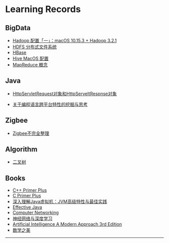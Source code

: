 # Learning Records





## BigData

* [Hadoop 配置「一」：macOS 10.15.3 + Hadoop 3.2.1][01]
* [HDFS 分布式文件系统][02]
* [HBase][03]
* [Hive MacOS 配置][04]
* [MapReduce 概念][05]





## Java

* [HttpServletRequest对象和HttpServeltRespnse对象](./Java/Java-Web-HttpServletRequest对象和HttpServeltRespnse对象详解.md)

* [关于编程语言跨平台特性的挖掘与思考](./Java/关于编程语言跨平台特性的挖掘与思考.md)



## Zigbee

* [Zigbee不完全整理](./Zigbee/Zigbee不完全整理.md)



## Algorithm

* [二叉树](./Algorithm/二叉树.md)



## Books

* [C++ Primer Plus][01b]
* [C Primer Plus][02b]
* [深入理解Java虚拟机：JVM高级特性与最佳实践][03b]
* [Effective Java][04b]
* [Computer Networking][05b]
* [神经网络与深度学习][06b]
* [Artificial Intelligence A Modern Approach 3rd Edition][07b]
* [数学之美][08b]

---



[01]:./BigData/01-Hadoop%20Configuration.md
[02]:./BigData/02-分布式文件系统HDFS.md
[03]:./BigData/03-Hbase.md
[04]:./BigData/Hive-MacOS-配置.md
[05]:./BigData/Mapreduce.md


[01b]:./Books/C++%20Primer%20Plus/
[02b]:./Books/C%20Primer%20Plus/
[03b]:./Books/深入理解Java虚拟机-JVM高级特性与最佳实践/
[04b]:./Books/Effective%20Java/
[05b]:./Books/Computer%20Networking/
[06b]:./Books/神经网络与深度学习/
[07b]:./Books/Artificial%20Intelligence%20A%20Modern%20Approach%203rd%20Edition/
[08b]:./Books/数学之美/

